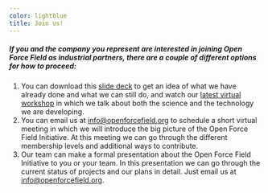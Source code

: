 ```yaml
---
color: lightblue
title: Join us!
---
```


##### If you and the company you represent are interested in joining Open Force Field as industrial partners, there are a couple of different options for how to proceed:
1. You can download this [slide deck](https://zenodo.org/record/6774452/files/2022%20Annual%20Keynote%20-%20Public%20Copy.pdf?download=1) to get an idea of what we have already done and what we can still do, and watch our [latest virtual workshop](https://youtu.be/YA3PpeFFcqk) in which we talk about both the science and the technology we are developing.
2. You can email us at <a href="mailto:info@openforcefield.org">info@openforcefield.org</a> to schedule a short virtual meeting in which we will introduce the big picture of the Open Force Field Initiative. At this meeting we can go through the different membership levels and additional ways to contribute.
3. Our team can make a formal presentation about the Open Force Field Initiative to you or your team. In this presentation we can go through the current status of projects and our plans in detail. Just email us at <a href="mailto:info@openforcefield.org">info@openforcefield.org</a>.

